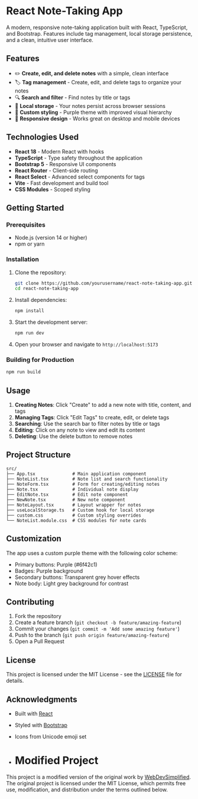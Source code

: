 # React Note-Taking App

A modern, responsive note-taking application built with React, TypeScript, and Bootstrap. Features include tag management, local storage persistence, and a clean, intuitive user interface.

## Features

- ✏️ **Create, edit, and delete notes** with a simple, clean interface
- 🏷️ **Tag management** - Create, edit, and delete tags to organize your notes
- 🔍 **Search and filter** - Find notes by title or tags
- 💾 **Local storage** - Your notes persist across browser sessions
- 🎨 **Custom styling** - Purple theme with improved visual hierarchy
- 📱 **Responsive design** - Works great on desktop and mobile devices

## Technologies Used

- **React 18** - Modern React with hooks
- **TypeScript** - Type safety throughout the application
- **Bootstrap 5** - Responsive UI components
- **React Router** - Client-side routing
- **React Select** - Advanced select components for tags
- **Vite** - Fast development and build tool
- **CSS Modules** - Scoped styling

## Getting Started

### Prerequisites

- Node.js (version 14 or higher)
- npm or yarn

### Installation

1. Clone the repository:
   ```bash
   git clone https://github.com/yourusername/react-note-taking-app.git
   cd react-note-taking-app
   ```

2. Install dependencies:
   ```bash
   npm install
   ```

3. Start the development server:
   ```bash
   npm run dev
   ```

4. Open your browser and navigate to `http://localhost:5173`

### Building for Production

```bash
npm run build
```

## Usage

1. **Creating Notes**: Click "Create" to add a new note with title, content, and tags
2. **Managing Tags**: Click "Edit Tags" to create, edit, or delete tags
3. **Searching**: Use the search bar to filter notes by title or tags
4. **Editing**: Click on any note to view and edit its content
5. **Deleting**: Use the delete button to remove notes

## Project Structure

```
src/
├── App.tsx              # Main application component
├── NoteList.tsx         # Note list and search functionality
├── NoteForm.tsx         # Form for creating/editing notes
├── Note.tsx             # Individual note display
├── EditNote.tsx         # Edit note component
├── NewNote.tsx          # New note component
├── NoteLayout.tsx       # Layout wrapper for notes
├── useLocalStorage.ts   # Custom hook for local storage
├── custom.css           # Custom styling overrides
└── NoteList.module.css  # CSS modules for note cards
```

## Customization

The app uses a custom purple theme with the following color scheme:
- Primary buttons: Purple (#6f42c1)
- Badges: Purple background
- Secondary buttons: Transparent grey hover effects
- Note body: Light grey background for contrast

## Contributing

1. Fork the repository
2. Create a feature branch (`git checkout -b feature/amazing-feature`)
3. Commit your changes (`git commit -m 'Add some amazing feature'`)
4. Push to the branch (`git push origin feature/amazing-feature`)
5. Open a Pull Request

## License

This project is licensed under the MIT License - see the [LICENSE](LICENSE) file for details.

## Acknowledgments

- Built with [React](https://reactjs.org/)
- Styled with [Bootstrap](https://getbootstrap.com/)
- Icons from Unicode emoji set

- # Modified Project

This project is a modified version of the original work by [WebDevSimplified](https://github.com/WebDevSimplified). The original project is licensed under the MIT License, which permits free use, modification, and distribution under the terms outlined below.
